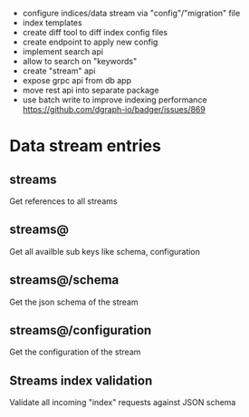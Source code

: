 - configure indices/data stream via "config"/"migration" file
- index templates
- create diff tool to diff index config files
- create endpoint to apply new config
- implement search api
- allow to search on "keywords"
- create "stream" api
- expose grpc api from db app
- move rest api into separate package
- use batch write to improve indexing performance https://github.com/dgraph-io/badger/issues/869
# Data stream entries

## streams

Get references to all streams

## streams@<stream-name>

Get all availble sub keys like schema, configuration

## streams@<stream-name>/schema

Get the json schema of the stream

## streams@<stream-name>/configuration

Get the configuration of the stream

## Streams index validation

Validate all incoming "index" requests against JSON schema

